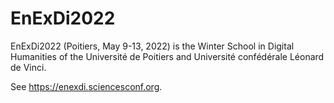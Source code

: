 # EnExDi2022

EnExDi2022 (Poitiers, May 9-13, 2022) is the Winter School in Digital Humanities of the Université de Poitiers and Université confédérale Léonard de Vinci.

See https://enexdi.sciencesconf.org.
